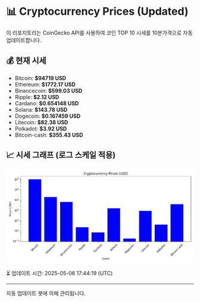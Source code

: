 
# 📊 Cryptocurrency Prices (Updated)

이 리포지토리는 CoinGecko API를 사용하여 코인 TOP 10 시세를 10분가격으로 자동 업데이트합니다.

## 💰 현재 시세
- Bitcoin: **$94719 USD**
- Ethereum: **$1772.17 USD**
- Binancecoin: **$599.03 USD**
- Ripple: **$2.12 USD**
- Cardano: **$0.654148 USD**
- Solana: **$143.78 USD**
- Dogecoin: **$0.167459 USD**
- Litecoin: **$82.38 USD**
- Polkadot: **$3.92 USD**
- Bitcoin-cash: **$355.43 USD**

## 📈 시세 그래프 (로그 스케일 적용)
![Crypto Prices](crypto_prices.png)

⏳ 업데이트 시간: 2025-05-06 17:44:19 (UTC)

---
자동 업데이트 봇에 의해 관리됩니다.
